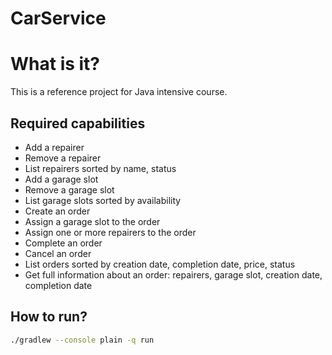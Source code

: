 # CarService
# What is it?

This is a reference project for Java intensive course.

## Required capabilities

* Add a repairer
* Remove a repairer
* List repairers sorted by name, status
* Add a garage slot
* Remove a garage slot
* List garage slots sorted by availability
* Create an order
* Assign a garage slot to the order
* Assign one or more repairers to the order
* Complete an order
* Cancel an order
* List orders sorted by creation date, completion date, price, status
* Get full information about an order: repairers, garage slot, creation date, completion date

## How to run?

```bash
./gradlew --console plain -q run
```
